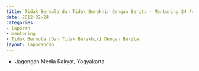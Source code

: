 ```yaml
---
title: Tidak Bermula dan Tidak Berakhir Dengan Berita - Mentoring 24 Februari 2012
date: 2012-02-24
categories:
- laporan
- mentoring
- Tidak Bermula [Dan Tidak Berakhir] Dengan Berita
layout: laporancmb
---
```


* Jagongan Media Rakyat, Yogyakarta
